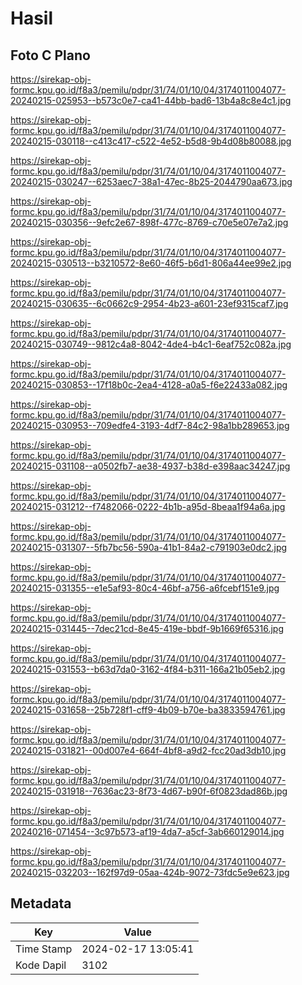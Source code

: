 # Hasil

## Foto C Plano

https://sirekap-obj-formc.kpu.go.id/f8a3/pemilu/pdpr/31/74/01/10/04/3174011004077-20240215-025953--b573c0e7-ca41-44bb-bad6-13b4a8c8e4c1.jpg

https://sirekap-obj-formc.kpu.go.id/f8a3/pemilu/pdpr/31/74/01/10/04/3174011004077-20240215-030118--c413c417-c522-4e52-b5d8-9b4d08b80088.jpg

https://sirekap-obj-formc.kpu.go.id/f8a3/pemilu/pdpr/31/74/01/10/04/3174011004077-20240215-030247--6253aec7-38a1-47ec-8b25-2044790aa673.jpg

https://sirekap-obj-formc.kpu.go.id/f8a3/pemilu/pdpr/31/74/01/10/04/3174011004077-20240215-030356--9efc2e67-898f-477c-8769-c70e5e07e7a2.jpg

https://sirekap-obj-formc.kpu.go.id/f8a3/pemilu/pdpr/31/74/01/10/04/3174011004077-20240215-030513--b3210572-8e60-46f5-b6d1-806a44ee99e2.jpg

https://sirekap-obj-formc.kpu.go.id/f8a3/pemilu/pdpr/31/74/01/10/04/3174011004077-20240215-030635--6c0662c9-2954-4b23-a601-23ef9315caf7.jpg

https://sirekap-obj-formc.kpu.go.id/f8a3/pemilu/pdpr/31/74/01/10/04/3174011004077-20240215-030749--9812c4a8-8042-4de4-b4c1-6eaf752c082a.jpg

https://sirekap-obj-formc.kpu.go.id/f8a3/pemilu/pdpr/31/74/01/10/04/3174011004077-20240215-030853--17f18b0c-2ea4-4128-a0a5-f6e22433a082.jpg

https://sirekap-obj-formc.kpu.go.id/f8a3/pemilu/pdpr/31/74/01/10/04/3174011004077-20240215-030953--709edfe4-3193-4df7-84c2-98a1bb289653.jpg

https://sirekap-obj-formc.kpu.go.id/f8a3/pemilu/pdpr/31/74/01/10/04/3174011004077-20240215-031108--a0502fb7-ae38-4937-b38d-e398aac34247.jpg

https://sirekap-obj-formc.kpu.go.id/f8a3/pemilu/pdpr/31/74/01/10/04/3174011004077-20240215-031212--f7482066-0222-4b1b-a95d-8beaa1f94a6a.jpg

https://sirekap-obj-formc.kpu.go.id/f8a3/pemilu/pdpr/31/74/01/10/04/3174011004077-20240215-031307--5fb7bc56-590a-41b1-84a2-c791903e0dc2.jpg

https://sirekap-obj-formc.kpu.go.id/f8a3/pemilu/pdpr/31/74/01/10/04/3174011004077-20240215-031355--e1e5af93-80c4-46bf-a756-a6fcebf151e9.jpg

https://sirekap-obj-formc.kpu.go.id/f8a3/pemilu/pdpr/31/74/01/10/04/3174011004077-20240215-031445--7dec21cd-8e45-419e-bbdf-9b1669f65316.jpg

https://sirekap-obj-formc.kpu.go.id/f8a3/pemilu/pdpr/31/74/01/10/04/3174011004077-20240215-031553--b63d7da0-3162-4f84-b311-166a21b05eb2.jpg

https://sirekap-obj-formc.kpu.go.id/f8a3/pemilu/pdpr/31/74/01/10/04/3174011004077-20240215-031658--25b728f1-cff9-4b09-b70e-ba3833594761.jpg

https://sirekap-obj-formc.kpu.go.id/f8a3/pemilu/pdpr/31/74/01/10/04/3174011004077-20240215-031821--00d007e4-664f-4bf8-a9d2-fcc20ad3db10.jpg

https://sirekap-obj-formc.kpu.go.id/f8a3/pemilu/pdpr/31/74/01/10/04/3174011004077-20240215-031918--7636ac23-8f73-4d67-b90f-6f0823dad86b.jpg

https://sirekap-obj-formc.kpu.go.id/f8a3/pemilu/pdpr/31/74/01/10/04/3174011004077-20240216-071454--3c97b573-af19-4da7-a5cf-3ab660129014.jpg

https://sirekap-obj-formc.kpu.go.id/f8a3/pemilu/pdpr/31/74/01/10/04/3174011004077-20240215-032203--162f97d9-05aa-424b-9072-73fdc5e9e623.jpg


## Metadata

| Key        | Value               |
| ---------- | ------------------- |
| Time Stamp | 2024-02-17 13:05:41 |
| Kode Dapil | 3102                |



